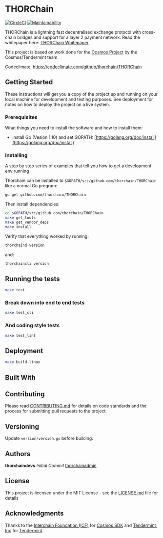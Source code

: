 # THORChain

[![CircleCI](https://circleci.com/gh/thorchain/THORChain.svg?style=shield&circle-token=7bb2510a13b7e60483d2d86e09326a88f6c6fd63)](https://circleci.com/gh/thorchain/THORChain)
[![Maintainability](https://api.codeclimate.com/v1/badges/d44fc3f4756ca05a312c/maintainability)](https://codeclimate.com/github/thorchain/THORChain/maintainability)

THORChain is a lightning fast decentralised exchange protocol with cross-chain bridges and support for a layer 2 payment network. Read the whitepaper here: [THORChain Whitepaper](https://github.com/thorchain/Resources/blob/master/Whitepapers/THORChain/whitepaper-en.md)

This project is based on work done for the [Cosmos Project](https://github.com/cosmos/cosmos-sdk) by the Cosmos/Tendermint team.

Codeclimate: https://codeclimate.com/github/thorchain/THORChain

## Getting Started

These instructions will get you a copy of the project up and running on your local machine for development and testing purposes. See deployment for notes on how to deploy the project on a live system.

### Prerequisites

What things you need to install the software and how to install them:

* Install Go (Vesion 1.10) and set GOPATH: [https://golang.org/doc/install](https://golang.org/doc/install)

### Installing

A step by step series of examples that tell you how to get a development env running

Thorchain can be installed to `$GOPATH/src/github.com/thorchain/THORChain` like a normal Go program:

```sh
go get github.com/thorchain/THORChain
```

Then install dependencies:

```sh
cd $GOPATH/src/github.com/thorchain/THORChain
make get_tools
make get_vendor_deps
make install
```

Verify that everything worked by running:

```sh
thorchaind version
```

and:

```sh
thorchaincli version
```

## Running the tests

```sh
make test
```

### Break down into end to end tests

```sh
make test_cli
```

### And coding style tests

```sh
make test_lint
```

## Deployment

```sh
make build-linux
```

## Built With

## Contributing

Please read [CONTRIBUTING.md](https://github.com/thorchain/Resources/blob/master/contributing.md) for details on code standards and the process for submitting pull requests to the project.

## Versioning

Update `version/version.go` before building.

## Authors

**thorchaindevs** *Initial Commit* [thorchainadmin](https://github.com/thorchainadmin)

## License

This project is licensed under the MIT License - see the [LICENSE.md](https://github.com/thorchain/THORChain/blob/master/LICENSE.md) file for details

## Acknowledgments

Thanks to the [Interchain Foundation (ICF)](https://cosmos.network/) for [Cosmos SDK](https://github.com/cosmos/cosmos-sdk) and [Tendermint, Inc](https://tendermint.com/) for [Tendermint](https://github.com/tendermint/tendermint).
